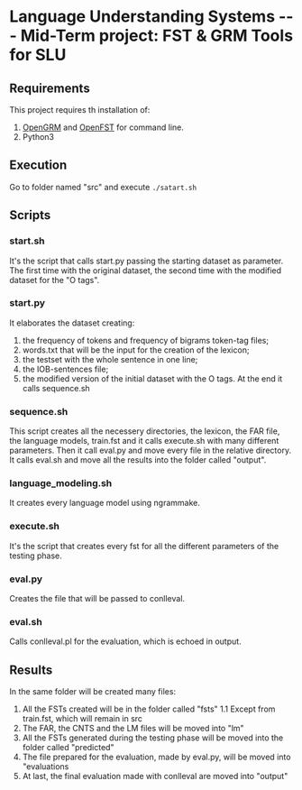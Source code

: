 # Language Understanding Systems --- Mid-Term project: FST & GRM Tools for SLU

## Requirements
This project requires th installation of:
1. [OpenGRM](http://www.opengrm.org/twiki/bin/view/GRM/WebHome) and [OpenFST](http://www.openfst.org/twiki/bin/view/FST/WebHome) for command line.
2. Python3

## Execution
Go to folder named "src" and execute
```./satart.sh```
## Scripts
### start.sh
It's the script that calls start.py passing the starting dataset as parameter. The first time with the original dataset, the second time with the modified dataset for the "O tags".
### start.py
It elaborates the dataset creating:
1. the frequency of tokens and frequency of bigrams token-tag files;
2. words.txt that will be the input for the creation of the lexicon;
3. the testset with the whole sentence in one line;
4. the IOB-sentences file;
5. the modified version of the initial dataset with the O tags.
At the end it calls sequence.sh
### sequence.sh
This script creates all the necessery directories, the lexicon, the FAR file, the language models, train.fst and it calls execute.sh with many different parameters.
Then it call eval.py and move every file in the relative directory. It calls eval.sh and move all the results into the folder called "output".
### language_modeling.sh
It creates every language model using ngrammake.
### execute.sh
It's the script that creates every fst for all the different parameters of the testing phase.
### eval.py
Creates the file that will be passed to conlleval.
### eval.sh
Calls conlleval.pl for the evaluation, which is echoed in output.

## Results
In the same folder will be created many files:
1. All the FSTs created will be in the folder called "fsts"
  1.1 Except from train.fst, which will remain in src
2. The FAR, the CNTS and the LM files will be moved into "lm"
3. All the FSTs generated during the testing phase will be moved into the folder called "predicted"
4. The file prepared for the evaluation, made by eval.py, will be moved into "evaluations
5. At last, the final evaluation made with conlleval are moved into "output"
